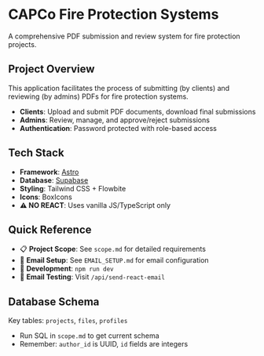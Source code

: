# CAPCo Fire Protection Systems

A comprehensive PDF submission and review system for fire protection projects.

## Project Overview

This application facilitates the process of submitting (by clients) and reviewing (by admins) PDFs for fire protection systems.

- **Clients**: Upload and submit PDF documents, download final submissions
- **Admins**: Review, manage, and approve/reject submissions
- **Authentication**: Password protected with role-based access

## Tech Stack

- **Framework**: [Astro](https://astro.build)
- **Database**: [Supabase](https://supabase.com)
- **Styling**: Tailwind CSS + Flowbite
- **Icons**: BoxIcons
- **⚠️ NO REACT**: Uses vanilla JS/TypeScript only

## Quick Reference

- 📋 **Project Scope**: See `scope.md` for detailed requirements
- 🔧 **Email Setup**: See `EMAIL_SETUP.md` for email configuration
- 🚀 **Development**: `npm run dev`
- 🎨 **Email Testing**: Visit `/api/send-react-email`

## Database Schema

Key tables: `projects`, `files`, `profiles`

- Run SQL in `scope.md` to get current schema
- Remember: `author_id` is UUID, `id` fields are integers
